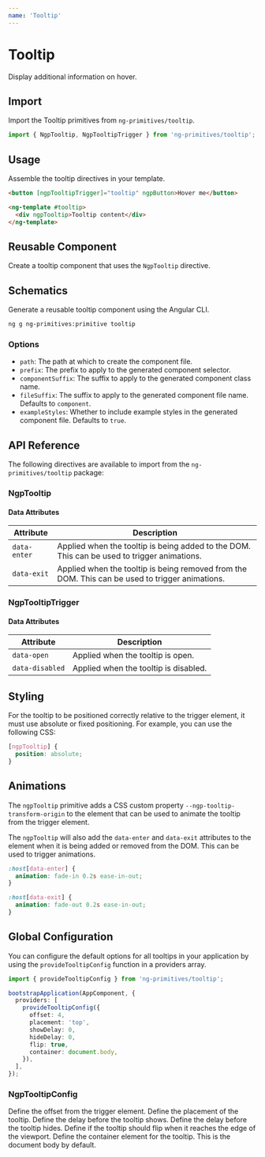 ```yaml
---
name: 'Tooltip'
---
```


# Tooltip

Display additional information on hover.

<docs-example name="tooltip"></docs-example>

## Import

Import the Tooltip primitives from `ng-primitives/tooltip`.

```ts
import { NgpTooltip, NgpTooltipTrigger } from 'ng-primitives/tooltip';
```

## Usage

Assemble the tooltip directives in your template.

```html
<button [ngpTooltipTrigger]="tooltip" ngpButton>Hover me</button>

<ng-template #tooltip>
  <div ngpTooltip>Tooltip content</div>
</ng-template>
```

## Reusable Component

Create a tooltip component that uses the `NgpTooltip` directive.

<docs-snippet name="tooltip"></docs-snippet>

## Schematics

Generate a reusable tooltip component using the Angular CLI.

```bash npm
ng g ng-primitives:primitive tooltip
```

### Options

- `path`: The path at which to create the component file.
- `prefix`: The prefix to apply to the generated component selector.
- `componentSuffix`: The suffix to apply to the generated component class name.
- `fileSuffix`: The suffix to apply to the generated component file name. Defaults to `component`.
- `exampleStyles`: Whether to include example styles in the generated component file. Defaults to `true`.

## API Reference

The following directives are available to import from the `ng-primitives/tooltip` package:

### NgpTooltip

<api-docs name="NgpTooltip"></api-docs>

#### Data Attributes

| Attribute    | Description                                                                                     |
| ------------ | ----------------------------------------------------------------------------------------------- |
| `data-enter` | Applied when the tooltip is being added to the DOM. This can be used to trigger animations.     |
| `data-exit`  | Applied when the tooltip is being removed from the DOM. This can be used to trigger animations. |

### NgpTooltipTrigger

<api-docs name="NgpTooltipTrigger"></api-docs>

#### Data Attributes

| Attribute       | Description                           |
| --------------- | ------------------------------------- |
| `data-open`     | Applied when the tooltip is open.     |
| `data-disabled` | Applied when the tooltip is disabled. |

## Styling

For the tooltip to be positioned correctly relative to the trigger element, it must use absolute or fixed positioning. For example, you can use the following CSS:

```css
[ngpTooltip] {
  position: absolute;
}
```

## Animations

The `ngpTooltip` primitive adds a CSS custom property `--ngp-tooltip-transform-origin` to the element that can be used to animate the tooltip from the trigger element.

The `ngpTooltip` will also add the `data-enter` and `data-exit` attributes to the element when it is being added or removed from the DOM. This can be used to trigger animations.

```css
:host[data-enter] {
  animation: fade-in 0.2s ease-in-out;
}

:host[data-exit] {
  animation: fade-out 0.2s ease-in-out;
}
```

## Global Configuration

You can configure the default options for all tooltips in your application by using the `provideTooltipConfig` function in a providers array.

```ts
import { provideTooltipConfig } from 'ng-primitives/tooltip';

bootstrapApplication(AppComponent, {
  providers: [
    provideTooltipConfig({
      offset: 4,
      placement: 'top',
      showDelay: 0,
      hideDelay: 0,
      flip: true,
      container: document.body,
    }),
  ],
});
```

### NgpTooltipConfig

<prop-details name="offset" type="number">
  Define the offset from the trigger element.
</prop-details>

<prop-details name="placement" type="'top' | 'right' | 'bottom' | 'left'">
  Define the placement of the tooltip.
</prop-details>

<prop-details name="showDelay" type="number">
  Define the delay before the tooltip shows.
</prop-details>

<prop-details name="hideDelay" type="number">
  Define the delay before the tooltip hides.
</prop-details>

<prop-details name="flip" type="boolean">
  Define if the tooltip should flip when it reaches the edge of the viewport.
</prop-details>

<prop-details name="container" type="HTMLElement">
  Define the container element for the tooltip. This is the document body by default.
</prop-details>
